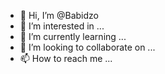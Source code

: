 - 👋 Hi, I’m @Babidzo
- 👀 I’m interested in ...
- 🌱 I’m currently learning ...
- 💞️ I’m looking to collaborate on ...
- 📫 How to reach me ...

<!---
Babidzo/Babidzo is a ✨ special ✨ repository because its `README.md` (this file) appears on your GitHub profile.
You can click the Preview link to take a look at your changes.
--->

